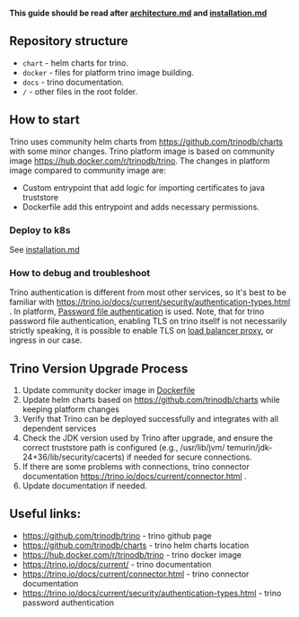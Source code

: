 **This guide should be read after [architecture.md](/docs/public/architecture.md) and [installation.md](/docs/public/installation.md)**

## Repository structure

* `chart` - helm charts for trino.
* `docker` - files for platform trino image building.
* `docs` - trino documentation.
* `/` - other files in the root folder.

## How to start

Trino uses community helm charts from https://github.com/trinodb/charts with some minor changes.
Trino platform image is based on community image https://hub.docker.com/r/trinodb/trino. The changes in platform image compared to community image are:

* Custom entrypoint that add logic for importing certificates to java truststore
* Dockerfile add this entrypoint and adds necessary permissions.

### Deploy to k8s

See [installation.md](/docs/public/installation.md)

### How to debug and troubleshoot

Trino authentication is different from most other services, so it's best to be familiar with https://trino.io/docs/current/security/authentication-types.html . In platform, [Password file authentication](https://trino.io/docs/current/security/password-file.html) is used. Note, that for trino password file authentication, enabling TLS on trino itsellf is not necessarily strictly speaking, it is possible to enable TLS on [ load balancer proxy](https://trino.io/docs/current/security/tls.html#approaches), or ingress in our case.

## Trino Version Upgrade Process

1) Update community docker image in [Dockerfile](/docker/Dockerfile)
2) Update helm charts based on https://github.com/trinodb/charts while keeping platform changes
3) Verify that Trino can be deployed successfully and integrates with all dependent services
4) Check the JDK version used by Trino after upgrade, and ensure the correct truststore path is configured
   (e.g., /usr/lib/jvm/ temurin/jdk-24+36/lib/security/cacerts) if needed for secure connections.
5) If there are some problems with connections, trino connector documentation https://trino.io/docs/current/connector.html .
6) Update documentation if needed.

## Useful links:

* https://github.com/trinodb/trino - trino github page
* https://github.com/trinodb/charts - trino helm charts location
* https://hub.docker.com/r/trinodb/trino - trino docker image
* https://trino.io/docs/current/ - trino documentation
* https://trino.io/docs/current/connector.html - trino connector documentation
* https://trino.io/docs/current/security/authentication-types.html - trino password authentication
